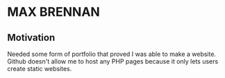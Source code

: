 # MAX BRENNAN

## Motivation
Needed some form of portfolio that proved I was able to make a website. 
Github doesn't allow me to host any PHP pages because it only lets users create static websites.
